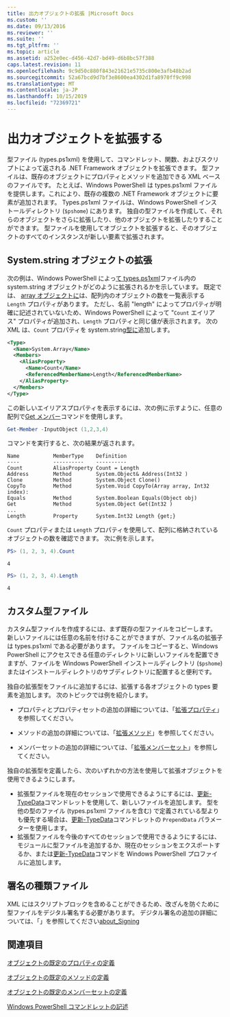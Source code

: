 ```yaml
---
title: 出力オブジェクトの拡張 |Microsoft Docs
ms.custom: ''
ms.date: 09/13/2016
ms.reviewer: ''
ms.suite: ''
ms.tgt_pltfrm: ''
ms.topic: article
ms.assetid: a252e0ec-d456-42d7-bd49-d6b8bc57f388
caps.latest.revision: 11
ms.openlocfilehash: 9c9d50c880f843e21621e5735c800e3afb48b2ad
ms.sourcegitcommit: 52a67bcd9d7bf3e8600ea4302d1fa8970ff9c998
ms.translationtype: MT
ms.contentlocale: ja-JP
ms.lasthandoff: 10/15/2019
ms.locfileid: "72369721"
---
```

# <a name="extending-output-objects"></a>出力オブジェクトを拡張する

型ファイル (types.ps1xml) を使用して、コマンドレット、関数、およびスクリプトによって返される .NET Framework オブジェクトを拡張できます。 型ファイルは、既存のオブジェクトにプロパティとメソッドを追加できる XML ベースのファイルです。 たとえば、Windows PowerShell は types.ps1xml ファイルを提供します。これにより、既存の複数の .NET Framework オブジェクトに要素が追加されます。 Types.ps1xml ファイルは、Windows PowerShell インストールディレクトリ (`$pshome`) にあります。 独自の型ファイルを作成して、それらのオブジェクトをさらに拡張したり、他のオブジェクトを拡張したりすることができます。 型ファイルを使用してオブジェクトを拡張すると、そのオブジェクトのすべてのインスタンスが新しい要素で拡張されます。

## <a name="extending-the-systemarray-object"></a>System.string オブジェクトの拡張

次の例は、Windows PowerShell によっ[て types.ps1xml](/dotnet/api/System.Array)ファイル内の system.string オブジェクトがどのように拡張されるかを示しています。 既定では、 [array オブジェクトに](/dotnet/api/System.Array)は、配列内のオブジェクトの数を一覧表示する `Length` プロパティがあります。 ただし、名前 "length" によってプロパティが明確に記述されていないため、Windows PowerShell によって "`Count` エイリアス" プロパティが追加され、`Length` プロパティと同じ値が表示されます。 次の XML は、`Count` プロパティを system.string[型に](/dotnet/api/System.Array)追加します。

```xml
<Type>
  <Name>System.Array</Name>
  <Members>
    <AliasProperty>
      <Name>Count</Name>
      <ReferencedMemberName>Length</ReferencedMemberName>
    </AliasProperty>
  </Members>
</Type>

```

この新しいエイリアスプロパティを表示するには、次の例に示すように、任意の配列で[Get メンバー](/powershell/module/Microsoft.PowerShell.Utility/Get-Member)コマンドを使用します。

```powershell
Get-Member -InputObject (1,2,3,4)
```

コマンドを実行すると、次の結果が返されます。
```output
Name           MemberType    Definition
----           ----------    ----------
Count          AliasProperty Count = Length
Address        Method        System.Object& Address(Int32 )
Clone          Method        System.Object Clone()
CopyTo         Method        System.Void CopyTo(Array array, Int32 index):
Equals         Method        System.Boolean Equals(Object obj)
Get            Method        System.Object Get(Int32 )
...
Length         Property      System.Int32 Length {get;}
```
`Count` プロパティまたは `Length` プロパティを使用して、配列に格納されているオブジェクトの数を確認できます。 次に例を示します。

```powershell
PS> (1, 2, 3, 4).Count
```

```output
4
```

```powershell
PS> (1, 2, 3, 4).Length
```

```output
4
```

## <a name="custom-types-files"></a>カスタム型ファイル

カスタム型ファイルを作成するには、まず既存の型ファイルをコピーします。 新しいファイルには任意の名前を付けることができますが、ファイル名の拡張子は types.ps1xml である必要があります。 ファイルをコピーすると、Windows PowerShell にアクセスできる任意のディレクトリに新しいファイルを配置できますが、ファイルを Windows PowerShell インストールディレクトリ (`$pshome`) またはインストールディレクトリのサブディレクトリに配置すると便利です。

独自の拡張型をファイルに追加するには、拡張する各オブジェクトの types 要素を追加します。 次のトピックでは例を紹介します。

- プロパティとプロパティセットの追加の詳細については、「[拡張プロパティ](./extending-properties-for-objects.md)」を参照してください。

- メソッドの追加の詳細については、「[拡張メソッド](./defining-default-methods-for-objects.md)」を参照してください。

- メンバーセットの追加の詳細については、「[拡張メンバーセット](./defining-default-member-sets-for-objects.md)」を参照してください。

独自の拡張型を定義したら、次のいずれかの方法を使用して拡張オブジェクトを使用できるようにします。

- 拡張型ファイルを現在のセッションで使用できるようにするには、[更新-TypeData](/powershell/module/Microsoft.PowerShell.Utility/Update-TypeData)コマンドレットを使用して、新しいファイルを追加します。 型を他の型のファイル (types.ps1xml ファイルを含む) で定義されている型よりも優先する場合は、[更新-TypeData](/powershell/module/Microsoft.PowerShell.Utility/Update-TypeData)コマンドレットの `PrependData` パラメーターを使用します。
- 拡張型ファイルを今後のすべてのセッションで使用できるようにするには、モジュールに型ファイルを追加するか、現在のセッションをエクスポートするか、または[更新-TypeData](/powershell/module/Microsoft.PowerShell.Utility/Update-TypeData)コマンドを Windows PowerShell プロファイルに追加します。

## <a name="signing-types-files"></a>署名の種類ファイル

XML にはスクリプトブロックを含めることができるため、改ざんを防ぐために型ファイルをデジタル署名する必要があります。 デジタル署名の追加の詳細については、「」を参照してください[about_Signing](/powershell/module/microsoft.powershell.core/about/about_signing)

## <a name="see-also"></a>関連項目

[オブジェクトの既定のプロパティの定義](./extending-properties-for-objects.md)

[オブジェクトの既定のメソッドの定義](./defining-default-methods-for-objects.md)

[オブジェクトの既定のメンバーセットの定義](./defining-default-member-sets-for-objects.md)

[Windows PowerShell コマンドレットの記述](./writing-a-windows-powershell-cmdlet.md)
